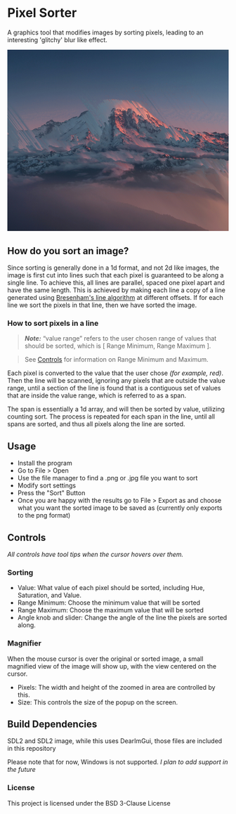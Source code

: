 # Pixel Sorter
A graphics tool that modifies images by sorting pixels, leading to an interesting 'glitchy' blur like effect.

![An example image, a mountain lit by a sunrise or sunset, having been sorted by the pixel sorter](docs/mountain_sorted.png)

## How do you sort an image?
Since sorting is generally done in a 1d format, and not 2d like images, the image is first cut into lines such that each pixel is guaranteed to be along a single line.
To achieve this, all lines are parallel, spaced one pixel apart and have the same length.
This is achieved by making each line a copy of a line generated using [Bresenham's line algorithm](https://en.wikipedia.org/wiki/Bresenham%27s_line_algorithm) at different offsets.
If for each line we sort the pixels in that line, then we have sorted the image.


### How to sort pixels in a line
> ***Note:*** “value range” refers to the user chosen range of values that should be sorted, which is [ Range Minimum, Range Maximum ].

> See [Controls](#controls) for information on Range Minimum and Maximum. 

Each pixel is converted to the value that the user chose *(for example, red)*. 
Then the line will be scanned, ignoring any pixels that are outside the value range, until a section of the line is found that is a contiguous set of values that are inside the value range, which is referred to as a span.

The span is essentially a 1d array, and will then be sorted by value, utilizing counting sort.
The process is repeated for each span in the line, until all spans are sorted, and thus all pixels along the line are sorted.

## Usage
- Install the program
- Go to File > Open
- Use the file manager to find a .png or .jpg file you want to sort
- Modify sort settings
- Press the "Sort" Button
- Once you are happy with the results go to File > Export as and choose what you want the sorted image to be saved as (currently only exports to the png format)

## Controls
*All controls have tool tips when the cursor hovers over them.*
### Sorting
- Value: What value of each pixel should be sorted, including Hue, Saturation, and Value.
- Range Minimum: Choose the minimum value that will be sorted
- Range Maximum: Choose the maximum value that will be sorted
- Angle knob and slider: Change the angle of the line the pixels are sorted along.

### Magnifier
When the mouse cursor is over the original or sorted image, a small magnified view of the image will show up, with the view centered on the cursor.
- Pixels: The width and height of the zoomed in area are controlled by this.
- Size: This controls the size of the popup on the screen.

## Build Dependencies
SDL2 and SDL2 image, while this uses DearImGui, those files are included in this repository

Please note that for now, Windows is not supported. *I plan to add support in the future*

### License
This project is licensed under the BSD 3-Clause License
